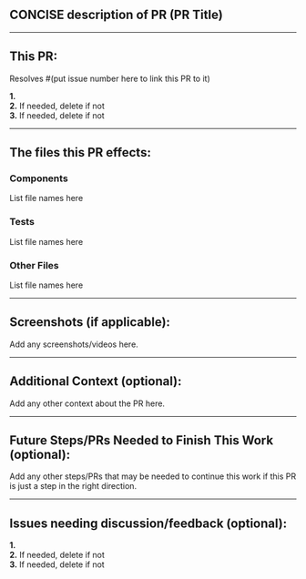 ## CONCISE description of PR (PR Title)

---
## This PR:
Resolves #(put issue number here to link this PR to it) 
 
**1.**    
**2.** If needed, delete if not    
**3.** If needed, delete if not

---
## The files this PR effects:

### Components
List file names here

### Tests
List file names here

### Other Files
List file names here

---
## Screenshots (if applicable):
Add any screenshots/videos here.

---
## Additional Context (optional):
Add any other context about the PR here.

---
## Future Steps/PRs Needed to Finish This Work (optional):
Add any other steps/PRs that may be needed to continue this work if this PR is just a step in the right direction.

---
## Issues needing discussion/feedback (optional):
**1.**    
**2.** If needed, delete if not    
**3.** If needed, delete if not
